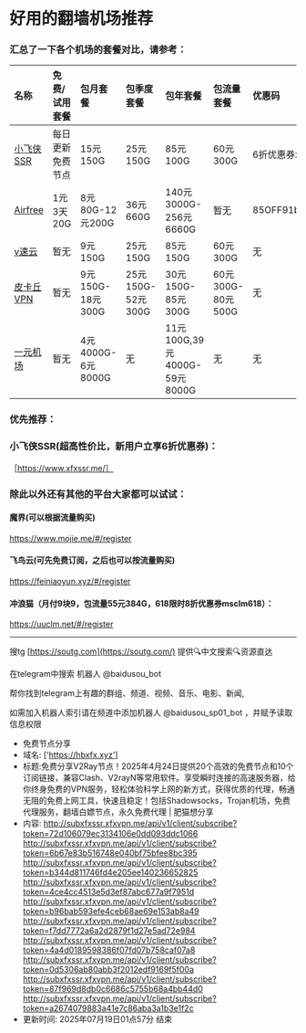 # 好用的翻墙机场推荐
### 汇总了一下各个机场的套餐对比，请参考：
| 名称 | 免费/试用套餐 | 包月套餐 | 包季度套餐 | 包年套餐 | 包流量套餐 | 优惠码 |
| :----- | :----- | :----- | :----- | :----- | :----- | :-----|
| [小飞侠SSR](https://www.xfxssr.me/) | 每日更新免费节点 | 15元150G | 25元150G | 85元100G | 60元300G | 6折优惠券xfxssr1 |
| [Airfree](https://airfree.space/auth/register) | 1元3天20G | 8元80G-12元200G | 36元660G | 140元3000G-256元6660G | 暂无 | 85OFF91b22a25 |
| [v速云](https://www.xfxssr.me/) | 暂无 | 9元150G | 25元150G | 85元150G | 60元300G | 无 |
| [皮卡丘VPN](https://pkqjiasu.com/)                  | 暂无             | 9元150G-18元300G | 25元150G-52元300G | 30元150G-85元300G | 60元300G-80元500G | 无 |
| [一元机场](https://xn--4gq62f52gdss.com/#/register) | 暂无 | 4元4000G-6元8000G | 无 | 11元100G,39元4000G-59元8000G | 无 | 无 |


### 优先推荐：
### 小飞侠SSR(超高性价比，新用户立享6折优惠券)：
［https://www.xfxssr.me/］



### 除此以外还有其他的平台大家都可以试试：

#### 魔界(可以根据流量购买)
https://www.mojie.me/#/register
#### 飞鸟云(可先免费订阅，之后也可以按流量购买)
https://feiniaoyun.xyz/#/register
#### 冲浪猫（月付9块9，包流量55元384G，618限时8折优惠券msclm618）：
https://uuclm.net/#/register

---------------------------------------------------------------------------------------------------------------------------------

搜tg [https://soutg.com](https://soutg.com/) 提供🔍中文搜索🔍资源直达

在telegram中搜索 机器人 @baidusou_bot

帮你找到telegram上有趣的群组、频道、视频、音乐、电影、新闻,

如需加入机器人索引请在频道中添加机器人 @baidusou_sp01_bot ，并赋予读取信息权限

- 免费节点分享 
- 域名: ['https://hbxfx.xyz'] 
- 标题:免费分享V2Ray节点！2025年4月24日提供20个高效的免费节点和10个订阅链接，兼容Clash、V2rayN等常用软件。享受瞬时连接的高速服务器，给你终身免费的VPN服务，轻松体验科学上网的新方式，获得优质的代理，畅通无阻的免费上网工具，快速且稳定！包括Shadowsocks，Trojan机场，免费代理服务，翻墙白嫖节点，永久免费代理  |  肥猫想分享 
- 内容: 
http://subxfxssr.xfxvpn.me/api/v1/client/subscribe?token=72d106079ec3134106e0dd093ddc1066
http://subxfxssr.xfxvpn.me/api/v1/client/subscribe?token=6b67e83b516748e040bf75bfee8bc395
http://subxfxssr.xfxvpn.me/api/v1/client/subscribe?token=b344d811746fd4e205ee140236652825
http://subxfxssr.xfxvpn.me/api/v1/client/subscribe?token=4ce4cc4513e5d3ef87abc677a9f7951d
http://subxfxssr.xfxvpn.me/api/v1/client/subscribe?token=b96bab593efe4ceb68ae69e153ab8a49
http://subxfxssr.xfxvpn.me/api/v1/client/subscribe?token=f7dd7772a6a2d2879f1d27e5ad72e984
http://subxfxssr.xfxvpn.me/api/v1/client/subscribe?token=4a4d0189598386f07fd07b758caf07a8
http://subxfxssr.xfxvpn.me/api/v1/client/subscribe?token=0d5306ab80abb3f2012edf9169f5f00a
http://subxfxssr.xfxvpn.me/api/v1/client/subscribe?token=87f969d8db0c6686c5755b68a4bb44d0
http://subxfxssr.xfxvpn.me/api/v1/client/subscribe?token=a2674079883a41e7c86aba3a1b3e1f2c 
- 更新时间: 2025年07月19日01点57分 
结束
